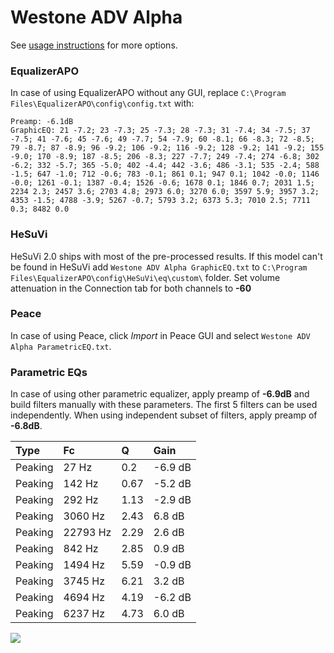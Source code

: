 # Westone ADV Alpha
See [usage instructions](https://github.com/jaakkopasanen/AutoEq#usage) for more options.

### EqualizerAPO
In case of using EqualizerAPO without any GUI, replace `C:\Program Files\EqualizerAPO\config\config.txt`
with:
```
Preamp: -6.1dB
GraphicEQ: 21 -7.2; 23 -7.3; 25 -7.3; 28 -7.3; 31 -7.4; 34 -7.5; 37 -7.5; 41 -7.6; 45 -7.6; 49 -7.7; 54 -7.9; 60 -8.1; 66 -8.3; 72 -8.5; 79 -8.7; 87 -8.9; 96 -9.2; 106 -9.2; 116 -9.2; 128 -9.2; 141 -9.2; 155 -9.0; 170 -8.9; 187 -8.5; 206 -8.3; 227 -7.7; 249 -7.4; 274 -6.8; 302 -6.2; 332 -5.7; 365 -5.0; 402 -4.4; 442 -3.6; 486 -3.1; 535 -2.4; 588 -1.5; 647 -1.0; 712 -0.6; 783 -0.1; 861 0.1; 947 0.1; 1042 -0.0; 1146 -0.0; 1261 -0.1; 1387 -0.4; 1526 -0.6; 1678 0.1; 1846 0.7; 2031 1.5; 2234 2.3; 2457 3.6; 2703 4.8; 2973 6.0; 3270 6.0; 3597 5.9; 3957 3.2; 4353 -1.5; 4788 -3.9; 5267 -0.7; 5793 3.2; 6373 5.3; 7010 2.5; 7711 0.3; 8482 0.0
```

### HeSuVi
HeSuVi 2.0 ships with most of the pre-processed results. If this model can't be found in HeSuVi add
`Westone ADV Alpha GraphicEQ.txt` to `C:\Program Files\EqualizerAPO\config\HeSuVi\eq\custom\` folder.
Set volume attenuation in the Connection tab for both channels to **-60**

### Peace
In case of using Peace, click *Import* in Peace GUI and select `Westone ADV Alpha ParametricEQ.txt`.

### Parametric EQs
In case of using other parametric equalizer, apply preamp of **-6.9dB** and build filters manually
with these parameters. The first 5 filters can be used independently.
When using independent subset of filters, apply preamp of **-6.8dB**.

| Type    | Fc       |    Q | Gain    |
|:--------|:---------|:-----|:--------|
| Peaking | 27 Hz    | 0.2  | -6.9 dB |
| Peaking | 142 Hz   | 0.67 | -5.2 dB |
| Peaking | 292 Hz   | 1.13 | -2.9 dB |
| Peaking | 3060 Hz  | 2.43 | 6.8 dB  |
| Peaking | 22793 Hz | 2.29 | 2.6 dB  |
| Peaking | 842 Hz   | 2.85 | 0.9 dB  |
| Peaking | 1494 Hz  | 5.59 | -0.9 dB |
| Peaking | 3745 Hz  | 6.21 | 3.2 dB  |
| Peaking | 4694 Hz  | 4.19 | -6.2 dB |
| Peaking | 6237 Hz  | 4.73 | 6.0 dB  |

![](https://raw.githubusercontent.com/jaakkopasanen/AutoEq/master/results/innerfidelity/sbaf-serious/Westone%20ADV%20Alpha/Westone%20ADV%20Alpha.png)